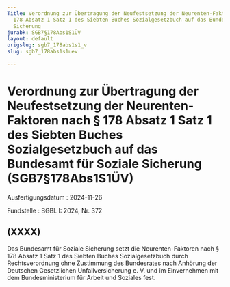 ```yaml
---
Title: Verordnung zur Übertragung der Neufestsetzung der Neurenten-Faktoren nach §
  178 Absatz 1 Satz 1 des Siebten Buches Sozialgesetzbuch auf das Bundesamt für Soziale
  Sicherung
jurabk: SGB7§178Abs1S1ÜV
layout: default
origslug: sgb7_178abs1s1_v
slug: sgb7_178abs1s1uev

---
```


# Verordnung zur Übertragung der Neufestsetzung der Neurenten-Faktoren nach § 178 Absatz 1 Satz 1 des Siebten Buches Sozialgesetzbuch auf das Bundesamt für Soziale Sicherung (SGB7§178Abs1S1ÜV)

Ausfertigungsdatum
:   2024-11-26

Fundstelle
:   BGBl. I: 2024, Nr. 372


## (XXXX)

Das Bundesamt für Soziale Sicherung setzt die Neurenten-Faktoren nach § 178 Absatz 1 Satz 1 des Siebten Buches Sozialgesetzbuch durch Rechtsverordnung ohne Zustimmung des Bundesrates nach Anhörung der Deutschen Gesetzlichen Unfallversicherung e. V. und im Einvernehmen mit dem Bundesministerium für Arbeit und Soziales fest.

